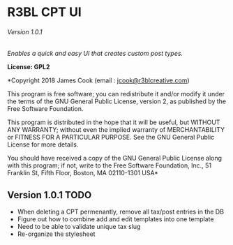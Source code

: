 # R3BL CPT UI

###### Version 1.0.1

*Enables a quick and easy UI that creates custom post types.*

**License: GPL2**

*Copyright 2018  James Cook  (email : jcook@r3blcreative.com)

This program is free software; you can redistribute it and/or modify
it under the terms of the GNU General Public License, version 2, as
published by the Free Software Foundation.

This program is distributed in the hope that it will be useful,
but WITHOUT ANY WARRANTY; without even the implied warranty of
MERCHANTABILITY or FITNESS FOR A PARTICULAR PURPOSE.  See the
GNU General Public License for more details.

You should have received a copy of the GNU General Public License
along with this program; if not, write to the Free Software
Foundation, Inc., 51 Franklin St, Fifth Floor, Boston, MA  02110-1301  USA*


## Version 1.0.1 TODO
- When deleting a CPT permenantly, remove all tax/post entries in the DB
- Figure out how to combine add and edit templates into one template
- Need to be able to validate unique tax slug
- Re-organize the stylesheet